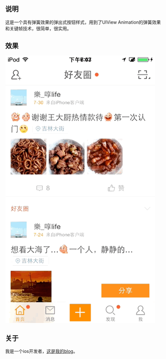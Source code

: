 
## 说明

这是一个具有弹簧效果的弹出式按钮样式，用到了UIView Animation的弹簧效果和关键帧技术，很简单，很实用。

## 效果
![](./screen/screen.gif)

## 关于

我是一个ios开发者，[这是我的blog](wwwlife.info)。